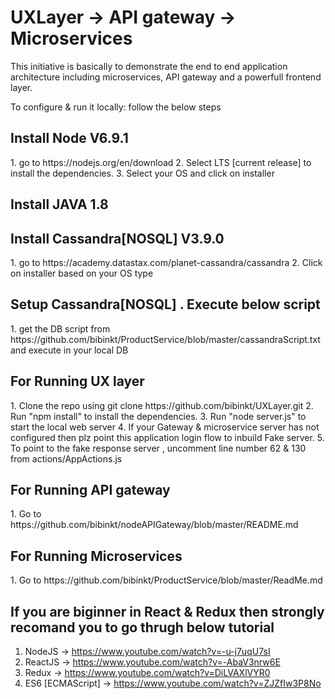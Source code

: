 # UXLayer -> API gateway -> Microservices

This initiative is basically to demonstrate the end to end application architecture including microservices,
API gateway and a powerfull frontend layer.

To configure & run it locally: follow the below steps

<h2>Install Node V6.9.1</h2>
1.	go to https://nodejs.org/en/download
2.	Select LTS [current release] to install the dependencies.
3.	Select your OS and click on installer

<h2>Install JAVA 1.8</h2>

<h2>Install Cassandra[NOSQL] V3.9.0</h2>
1.	go to https://academy.datastax.com/planet-cassandra/cassandra
2.	Click on installer based on your OS type

<h2>Setup Cassandra[NOSQL] . Execute below script</h2>
1.	get the DB script from https://github.com/bibinkt/ProductService/blob/master/cassandraScript.txt and execute in your local DB

<h2>For Running UX layer</h2>
1.	Clone the repo using git clone https://github.com/bibinkt/UXLayer.git
2.	Run "npm install" to install the dependencies.
3.	Run "node server.js" to start the local web server
4.  If your Gateway & microservice server has not configured then plz point this application login flow to inbuild Fake server.
5.  To point to the fake response server , uncomment line number 62 & 130 from actions/AppActions.js

<h2>For Running API gateway</h2>
 1. Go to https://github.com/bibinkt/nodeAPIGateway/blob/master/README.md

<h2>For Running Microservices</h2>
 1. Go to https://github.com/bibinkt/ProductService/blob/master/ReadMe.md

<h2>If you are biginner in React & Redux then strongly recomand you to go thrugh below tutorial</h2>

1. NodeJS -> https://www.youtube.com/watch?v=-u-j7uqU7sI
2. ReactJS -> https://www.youtube.com/watch?v=-AbaV3nrw6E
3. Redux -> https://www.youtube.com/watch?v=DiLVAXlVYR0
4. ES6 [ECMAScript] -> https://www.youtube.com/watch?v=ZJZfIw3P8No

